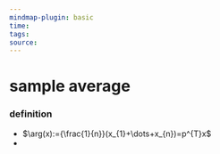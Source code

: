 ```yaml
---
mindmap-plugin: basic
time: 
tags: 
source:
---
```

# sample average
### definition
- $\arg(x):={\frac{1}{n}}(x_{1}+\dots+x_{n})=p^{T}x$
- 